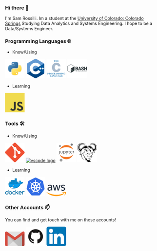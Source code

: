 ### Hi there 👋

I'm Sam Rossilli. Im a student at the [University of Colorado: Colorado Springs](https://www.uccs.edu) Studying Data Analytics and Systems Engineering. I hope to be a Data/Systems Engineer. 


### Programming Languages 🌐

- Know/Using

[<img src="https://raw.githubusercontent.com/github/explore/80688e429a7d4ef2fca1e82350fe8e3517d3494d/topics/python/python.png" alt="python logo" width="64">](https://www.python.org/) [<img src="https://raw.githubusercontent.com/github/explore/80688e429a7d4ef2fca1e82350fe8e3517d3494d/topics/cpp/cpp.png" alt="cpp logo" width="64">](https://isocpp.org/) [<img src="https://raw.githubusercontent.com/github/explore/80688e429a7d4ef2fca1e82350fe8e3517d3494d/topics/c/c.png" alt="c logo" width="64">](http://www.open-std.org/jtc1/sc22/wg14/) [<img src="https://raw.githubusercontent.com/github/explore/80688e429a7d4ef2fca1e82350fe8e3517d3494d/topics/bash/bash.png" alt="bash logo" width="64">](https://www.gnu.org/software/bash/)


- Learning

[<img src="https://raw.githubusercontent.com/github/explore/80688e429a7d4ef2fca1e82350fe8e3517d3494d/topics/javascript/javascript.png" alt="js logo" width="64">](https://developer.mozilla.org/en-US/docs/Web/JavaScript)


### Tools 🛠️

- Know/Using

 [<img src="img/git.png" alt="git logo" width="64">](https://git-scm.com/) [<img src="https://raw.githubusercontent.com/Delta456/Delta456/master/img/vscode.png" alt="vscode logo" width="64">](https://code.visualstudio.com/) [<img src="img/jupyter_notebook.png" alt="jupyter notebook logo" width="64">](https://jupyter.org/) [<img src="img/gnu_make.png" alt="gnu make logo" width="64">](https://www.gnu.org/software/make/manual/make.html)


- Learning

[<img src="https://raw.githubusercontent.com/github/explore/80688e429a7d4ef2fca1e82350fe8e3517d3494d/topics/docker/docker.png" alt="docker logo" width="64">](https://www.docker.com/) [<img src="https://raw.githubusercontent.com/github/explore/80688e429a7d4ef2fca1e82350fe8e3517d3494d/topics/kubernetes/kubernetes.png" alt="kubernetes logo" width="64">](https://kubernetes.io/) [<img src="img/aws.png" alt="aws logo" width="64">](https://aws.amazon.com/)

### Other Accounts 📫

You can find and get touch with me on these accounts!

 [<img src="img/gmail.png" alt="email logo" width="64">](mailto:sarossilli@gmail.com) [<img src="img/github.png" alt="github logo" width="64">](https://github.com/sarossilli) [<img src="img/linkedin.png" alt="linkedin logo" width="64">](https://www.linkedin.com/in/sarossilli/)